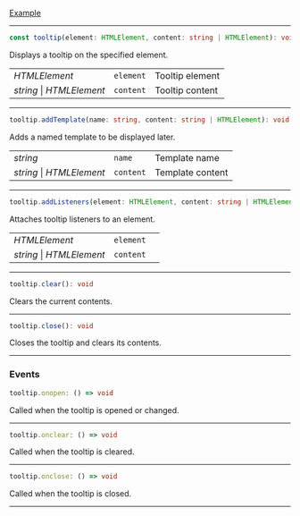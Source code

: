[Example](example.html)

---

```typescript
const tooltip(element: HTMLElement, content: string | HTMLElement): void
```
Displays a tooltip on the specified element.

||||
|-|-|-|
| *HTMLElement* | `element` | Tooltip element |
| *string* \| *HTMLElement* | `content` | Tooltip content |

---

```typescript
tooltip.addTemplate(name: string, content: string | HTMLElement): void
```
Adds a named template to be displayed later.

||||
|-|-|-|
| *string* | `name` | Template name |
| *string* \| *HTMLElement* | `content` | Template content |

---

```typescript
tooltip.addListeners(element: HTMLElement, content: string | HTMLElement): void
```
Attaches tooltip listeners to an element.

||||
|-|-|-|
| *HTMLElement* | `element` |  |
| *string* \| *HTMLElement* | `content` |  |

---

```typescript
tooltip.clear(): void
```
Clears the current contents.

---

```typescript
tooltip.close(): void
```
Closes the tooltip and clears its contents.

---

### Events

```typescript
tooltip.onopen: () => void
```
Called when the tooltip is opened or changed.

---

```typescript
tooltip.onclear: () => void
```
Called when the tooltip is cleared.

---

```typescript
tooltip.onclose: () => void
```
Called when the tooltip is closed.

---
